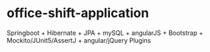 # office-shift-application
Springboot + Hibernate + JPA + mySQL + angularJS + Bootstrap + Mockito/JUnit5/AssertJ + angular/jQuery Plugins
